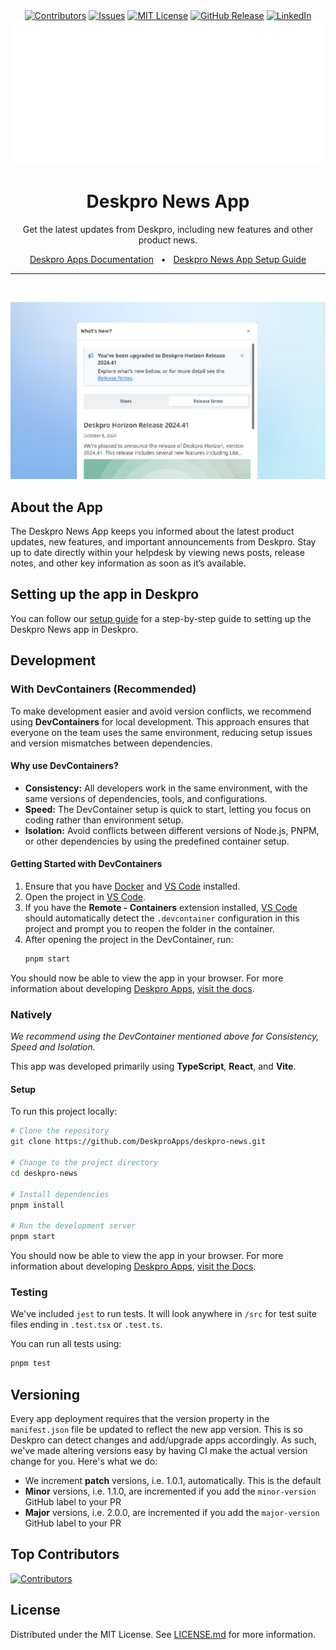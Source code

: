 <div align='center'>
  <a target='_blank' href=''><img src='https://img.shields.io/github/contributors/deskproapps/deskpro-news.svg?style=for-the-badge' alt='Contributors' /></a>
  <a target='_blank' href='https://github.com/deskproapps/deskpro-news/issues'><img src='https://img.shields.io/github/issues/deskproapps/deskpro-news.svg?style=for-the-badge' alt='Issues' /></a>
  <a target='_blank' href='https://github.com/deskproapps/deskpro-news/blob/master/LICENSE.md'><img src='https://img.shields.io/github/license/deskproapps/deskpro-news.svg?style=for-the-badge' alt='MIT License' /></a>
  <a target='_blank' href='https://github.com/deskproapps/deskpro-news/releases'><img src='https://img.shields.io/github/v/release/deskproapps/deskpro-news?style=for-the-badge' alt='GitHub Release' /></a>
  <a target='_blank' href='https://www.linkedin.com/company/deskpro'><img src='https://img.shields.io/badge/-LinkedIn-black.svg?style=for-the-badge&logo=linkedin&colorB=555' alt='LinkedIn' /></a>
  <img src='readme.svg' />
</div>

<div align='center'>
  <h1>Deskpro News App</h1>
  <p>Get the latest updates from Deskpro, including new features and other product news.</p>
  <a href='https://support.deskpro.com/ga/guides/developers/anatomy-of-an-app' target='_blank'>Deskpro Apps Documentation</a>
  <span>&nbsp;&nbsp;•&nbsp;&nbsp;</span>
  <a href='./SETUP.md' target='_blank'>Deskpro News App Setup Guide</a>
  <br />
  <hr />
  <br />
</div>

![screenshot of the Deskpro News App](./docs/readme/app-screenshot.png)

## **About the App**
The Deskpro News App keeps you informed about the latest product updates, new features, and important announcements from Deskpro. Stay up to date directly within your helpdesk by viewing news posts, release notes, and other key information as soon as it’s available.

## **Setting up the app in Deskpro**
You can follow our [setup guide](./SETUP.md) for a step-by-step guide to setting up the Deskpro News app in Deskpro.

## Development

### With DevContainers (Recommended)
To make development easier and avoid version conflicts, we recommend using **DevContainers** for local development. This approach ensures that everyone on the team uses the same environment, reducing setup issues and version mismatches between dependencies.

#### Why use DevContainers?
- **Consistency:** All developers work in the same environment, with the same versions of dependencies, tools, and configurations.
- **Speed:** The DevContainer setup is quick to start, letting you focus on coding rather than environment setup.
- **Isolation:** Avoid conflicts between different versions of Node.js, PNPM, or other dependencies by using the predefined container setup.

#### Getting Started with DevContainers
1. Ensure that you have [Docker](https://www.docker.com/get-started) and [VS Code](https://code.visualstudio.com/) installed.
2. Open the project in [VS Code](https://code.visualstudio.com/).
3. If you have the **Remote - Containers** extension installed, [VS Code](https://code.visualstudio.com/) should automatically detect the `.devcontainer` configuration in this project and prompt you to reopen the folder in the container.
4. After opening the project in the DevContainer, run:
   ```bash
   pnpm start
   ```

You should now be able to view the app in your browser. For more information about developing [Deskpro Apps](https://www.deskpro.com/apps), [visit the docs](https://support.deskpro.com/ga/guides/developers/anatomy-of-an-app).

### Natively
_We recommend using the DevContainer mentioned above for Consistency, Speed and Isolation._

This app was developed primarily using **TypeScript**, **React**, and **Vite**.

#### Setup
To run this project locally:

 ```bash
# Clone the repository
git clone https://github.com/DeskproApps/deskpro-news.git

# Change to the project directory
cd deskpro-news

# Install dependencies
pnpm install

# Run the development server
pnpm start
```

You should now be able to view the app in your browser. For more information about developing [Deskpro Apps](https://www.deskpro.com/apps), [visit the Docs](https://support.deskpro.com/ga/guides/developers/anatomy-of-an-app).

### Testing
We've included `jest` to run tests. It will look anywhere in `/src` for test suite files ending in `.test.tsx` or `.test.ts`.

You can run all tests using:

```bash
pnpm test
```

## Versioning
Every app deployment requires that the version property in the `manifest.json` file be updated to reflect the new app version. This is so Deskpro can detect changes and add/upgrade apps accordingly. As such, we've made altering versions easy by having CI make the actual version change for you. Here's what we do:

* We increment **patch** versions, i.e. 1.0.1, automatically. This is the default
* **Minor** versions, i.e. 1.1.0, are incremented if you add the `minor-version` GitHub label to your PR
* **Major** versions, i.e. 2.0.0, are incremented if you add the `major-version` GitHub label to your PR

## Top Contributors
[![Contributors](https://contrib.rocks/image?repo=deskproapps/deskpro-news)](https://github.com/deskproapps/deskpro-news/graphs/contributors)


## License
Distributed under the MIT License. See [LICENSE.md](LICENSE.md) for more information.